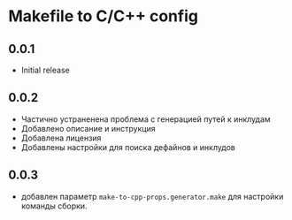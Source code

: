 # Makefile to C/C++ config

## 0.0.1

* Initial release

## 0.0.2

* Частично устраненена проблема с генерацией путей к инклудам
* Добавлено описание и инструкция
* Добавлена лицензия
* Добавлены настройки для поиска дефайнов и инклудов

## 0.0.3

* добавлен параметр `make-to-cpp-props.generator.make` для настройки команды сборки.
